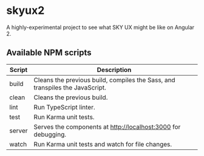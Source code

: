 # skyux2

A highly-experimental project to see what SKY UX might be like on Angular 2.

## Available NPM scripts

Script | Description
------ | ------
build  | Cleans the previous build, compiles the Sass, and transpiles the JavaScript.
clean  | Cleans the previous build.
lint   | Run TypeScript linter.
test   | Run Karma unit tests.
server | Serves the components at [http://localhost:3000](http://localhost:3000) for debugging.
watch  | Run Karma unit tests and watch for file changes.
